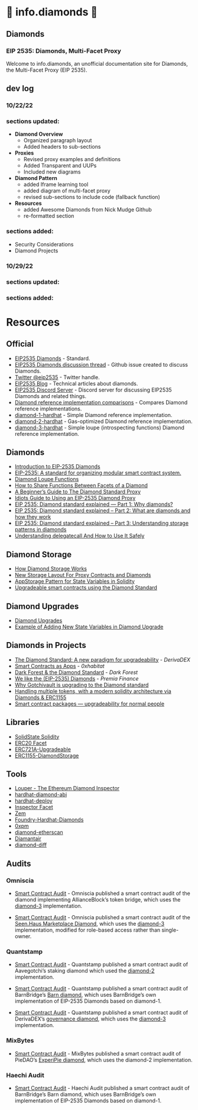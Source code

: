 # 💎 **info.diamonds** 💎

## **Diamonds**
### **EIP 2535: Diamonds, Multi-Facet Proxy**
Welcome to info.diamonds, an unofficial documentation site for Diamonds, the Multi-Facet Proxy (EIP 2535).

## dev log

### 10/22/22

### **sections** **updated**:

- **Diamond Overview**
    - Organized paragraph layout
    - Added headers to sub-sections
- **Proxies**
    - Revised proxy examples and definitions
    - Added Transparent and UUPs
    - Included new diagrams
- **Diamond Pattern**
    - added Iframe learning tool
    - added diagram of multi-facet proxy
    - revised sub-sections to include code (fallback function)
- **Resources**
    - added Awesome Diamonds from Nick Mudge Github
    - re-formatted section

### **sections added:**

- Security Considerations
- Diamond Projects

### 10/29/22

### sections updated:

### sections added:

# **Resources**

## **Official**

* [EIP2535 Diamonds](https://eips.ethereum.org/EIPS/eip-2535) - Standard.
* [EIP2535 Diamonds discussion thread](https://github.com/ethereum/EIPs/issues/2535) - Github issue created to discuss Diamonds.
* [Twitter @eip2535](https://twitter.com/eip2535) - Twitter handle.
* [EIP2535 Blog](https://eip2535diamonds.substack.com/) - Technical articles about diamonds.
* [EIP2535 Discord Server](https://discord.gg/kQewPw2) - Discord server for discussing EIP2535 Diamonds and related things.
* [Diamond reference implementation comparisons](https://github.com/mudgen/diamond) - Compares Diamond reference implementations.
* [diamond-1-hardhat](https://github.com/mudgen/diamond-1-hardhat) - Simple Diamond reference implementation.
* [diamond-2-hardhat](https://github.com/mudgen/diamond-2-hardhat) - Gas-optimized Diamond reference implementation.
* [diamond-3-hardhat](https://github.com/mudgen/diamond-3-hardhat) - Simple loupe (introspecting functions) Diamond reference implementation.

## **Diamonds**

* [Introduction to EIP-2535 Diamonds](https://eip2535diamonds.substack.com/p/introduction-to-the-diamond-standard?s=w) 
* [EIP-2535: A standard for organizing modular smart contract system.](https://soliditydeveloper.com/eip-2535) 
* [Diamond Loupe Functions](https://dev.to/mudgen/why-loupe-functions-for-diamonds-1kc3) 
* [How to Share Functions Between Facets of a Diamond](https://eip2535diamonds.substack.com/p/how-to-share-functions-between-facets?s=w)
* [A Beginner’s Guide to The Diamond Standard Proxy](https://blessingemah.medium.com/a-beginners-guide-to-the-diamond-standard-proxy-b57076365403) 
* [Idiots Guide to Using an EIP-2535 Diamond Proxy](https://andrewedwards.substack.com/p/coming-soon)
* [EIP 2535: Diamond standard explained — Part 1: Why diamonds?](https://bitsbyblocks.com/eip-2535-diamond-standard-explained-part-1-why-diamonds/)
* [EIP 2535: Diamond standard explained – Part 2: What are diamonds and how they work](https://bitsbyblocks.com/eip-2535-diamond-standard-explained-part-2-what-are-diamonds-and-how-they-work/)
* [EIP 2535: Diamond standard explained – Part 3: Understanding storage patterns in diamonds](https://bitsbyblocks.com/eip-2535-diamond-standard-explained-part-3-understanding-storage-patterns-in-diamonds/)
* [Understanding delegatecall And How to Use It Safely](https://eip2535diamonds.substack.com/p/understanding-delegatecall-and-how)

## **Diamond Storage**

* [How Diamond Storage Works](https://dev.to/mudgen/how-diamond-storage-works-90e)
* [New Storage Layout For Proxy Contracts and Diamonds](https://medium.com/1milliondevs/new-storage-layout-for-proxy-contracts-and-diamonds-98d01d0eadb)
* [AppStorage Pattern for State Variables in Solidity](https://eip2535diamonds.substack.com/p/appstorage-pattern-for-state-variables?s=w)
* [Upgradeable smart contracts using the Diamond Standard](https://hiddentao.com/archives/2020/05/28/upgradeable-smart-contracts-using-diamond-standard)

## **Diamond Upgrades**

* [Diamond Upgrades](https://eip2535diamonds.substack.com/p/diamond-upgrades?s=w)
* [Example of Adding New State Variables in Diamond Upgrade](https://eip2535diamonds.substack.com/p/example-of-a-diamond-upgrade?s=w)

## **Diamonds in Projects**
* [The Diamond Standard: A new paradigm for upgradeability](https://medium.com/derivadex/the-diamond-standard-a-new-paradigm-for-upgradeability-569121a08954) - *DerivaDEX*
* [Smart Contracts as Apps](https://0xhabitat.substack.com/p/33) - *0xhabitat*
* [Dark Forest & the Diamond Standard](https://blog.zkga.me/dark-forest-and-the-diamond-standard) - *Dark Forest* 
* [We like the (EIP-2535) Diamonds](https://blog.premia.finance/we-like-the-eip-2535-diamonds-90184b2e6741) - *Premia Finance*
* [Why Gotchivault is upgrading to the Diamond standard](https://medium.com/@bearded.eth/diamonds-are-a-proxys-best-friends-c302cca82203) 
* [Handling multiple tokens, with a modern solidity architecture via Diamonds & ERC1155](https://dev.to/nohehf/handling-multiple-tokens-with-a-modern-solidity-architecture-via-diamonds-erc1155-1h7e)
* [Smart contract packages — upgradeability for normal people](https://medium.com/@tjvs/smart-contract-packages-upgradeability-for-normal-people-8646e817e196)

## **Libraries**

* [SolidState Solidity](https://github.com/solidstate-network/solidstate-solidity) 
* [ERC20 Facet](https://github.com/danfinlay/erc20-diamond-facet)
* [ERC721A-Upgradeable](https://github.com/chiru-labs/ERC721A-Upgradeable)
* [ERC1155-DiamondStorage](https://github.com/rachit2501/ERC1155-Diamond)

## **Tools**
* [Louper - The Ethereum Diamond Inspector](https://louper.dev/) 
* [hardhat-diamond-abi](https://github.com/projectsophon/hardhat-diamond-abi)
* [hardhat-deploy](https://github.com/wighawag/hardhat-deploy#builtin-in-support-for-diamonds-eip2535) 
* [Inspector Facet](https://github.com/bugout-dev/inspector-facet)
* [Zem](https://github.com/anders-torbjornsen/zem) 
* [Foundry-Hardhat-Diamonds](https://github.com/Timidan/Foundry-Hardhat-Diamonds) 
* [0xpm](https://0xpm.app/) 
* [diamond-etherscan](https://github.com/zdenham/diamond-etherscan) 
* [Diamantair](https://diamantaire.xyz/)
* [diamond-diff](https://www.npmjs.com/package/diamond-diff) 


## **Audits**

### **Omniscia**

*  [Smart Contract Audit](https://omniscia.io/alliance-block-multitoken-bridge/) - Omniscia published a smart contract audit of the diamond implementing AllianceBlock’s token bridge, which uses the [diamond-3](https://github.com/mudgen/diamond-3-hardhat) implementation.

*  [Smart Contract Audit](https://omniscia.io/seen-haus-nft-auction-sales/) - Omniscia published a smart contract audit of the [Seen.Haus Marketplace Diamond](https://github.com/seen-haus/seen-contracts), which uses the [diamond-3](https://github.com/mudgen/diamond-3-hardhat) implementation, modified for role-based access rather than single-owner.

### **Quantstamp**

* [Smart Contract Audit](https://certificate.quantstamp.com/full/aavegotchi-ghst-staking) - Quantstamp published a smart contract audit of Aavegotchi’s staking diamond which used the [diamond-2](https://github.com/mudgen/diamond-2-hardhat) implementation.

* [Smart Contract Audit](https://raw.githubusercontent.com/BarnBridge/BarnBridge-PM/master/audits/BarnBridge%20DAO%20audit%20by%20Quanstamp.pdf) - Quantstamp published a smart contract audit of BarnBridge’s [Barn diamond](https://github.com/BarnBridge/BarnBridge-Barn), which uses BarnBridge’s own implementation of EIP-2535 Diamonds based on diamond-1.

* [Smart Contract Audit](https://certificate.quantstamp.com/full/deriva-dex) - Quantstamp published a smart contract audit of DerivaDEX’s [governance diamond](https://gitlab.com/derivadex/dips/-/tree/master/packages/protocol/contracts), which uses the [diamond-3](https://github.com/mudgen/diamond-3-hardhat) implementation.
### **MixBytes**

* [Smart Contract Audit](https://github.com/pie-dao/audits/blob/main/Mixbytes%20-%20ExperiPie_Smart_Contrac%202020-12-11.pdf) - MixBytes published a smart contract audit of PieDAO’s [ExperiPie diamond](https://github.com/pie-dao/initialisable-diamond), which uses the diamond-2 implementation.

### **Haechi Audit**

* [Smart Contract Audit](https://github.com/BarnBridge/BarnBridge-Barn) - Haechi Audit published a smart contract audit of BarnBridge’s Barn diamond, which uses BarnBridge’s own implementation of EIP-2535 Diamonds based on diamond-1.

